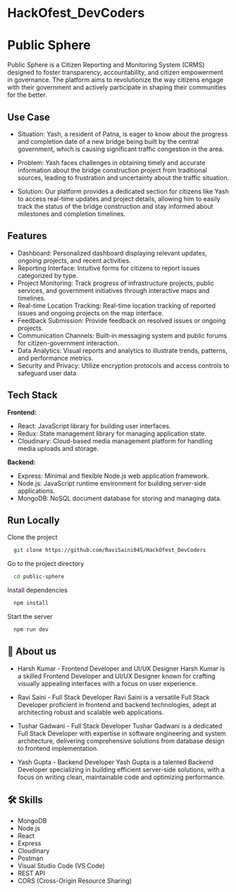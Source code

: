 # HackOfest_DevCoders

# Public Sphere

Public Sphere is a Citizen Reporting and Monitoring System (CRMS) designed to foster transparency, accountability, and citizen empowerment in governance. The platform aims to revolutionize the way citizens engage with their government and actively participate in shaping their communities for the better.

## Use Case
* Situation: Yash, a resident of Patna, is eager to know about the progress and completion date of a new bridge being built by the central government, which is causing significant traffic congestion in the area.

* Problem: Yash faces challenges in obtaining timely and accurate information about the bridge construction project from traditional sources, leading to frustration and uncertainty about the traffic situation.

* Solution: Our platform provides a dedicated section for citizens like Yash to access real-time updates and project details, allowing him to easily track the status of the bridge construction and stay informed about milestones and completion timelines.


## Features

- Dashboard: Personalized dashboard displaying relevant updates, ongoing projects, and recent activities.
- Reporting Interface: Intuitive forms for citizens to report issues categorized by type.
- Project Monitoring: Track progress of infrastructure projects, public services, and government initiatives through interactive maps and timelines.
- Real-time Location Tracking: Real-time location tracking of reported issues and ongoing projects on the map interface.
- Feedback Submission: Provide feedback on resolved issues or ongoing projects.
- Communication Channels: Built-in messaging system and public forums for citizen-government interaction.
- Data Analytics: Visual reports and analytics to illustrate trends, patterns, and performance metrics.
- Security and Privacy: Utilize encryption protocols and access controls to safeguard user data


## Tech Stack

**Frontend:**
- React: JavaScript library for building user interfaces.
- Redux: State management library for managing application state.
- Cloudinary: Cloud-based media management platform for handling media uploads and storage.

**Backend:** 
- Express: Minimal and flexible Node.js web application framework.
- Node.js: JavaScript runtime environment for building server-side applications.
- MongoDB: NoSQL document database for storing and managing data.


## Run Locally

Clone the project

```bash
  git clone https://github.com/RaviSaini045/HackOfest_DevCoders
```

Go to the project directory

```bash
  cd public-sphere
```

Install dependencies

```bash
  npm install
```

Start the server

```bash
  npm run dev
```


## 🚀 About us
- Harsh Kumar - Frontend Developer and UI/UX Designer
Harsh Kumar is a skilled Frontend Developer and UI/UX Designer known for crafting visually appealing interfaces with a focus on user experience.

- Ravi Saini - Full Stack Developer
Ravi Saini is a versatile Full Stack Developer proficient in frontend and backend technologies, adept at architecting robust and scalable web applications.

- Tushar Gadwani - Full Stack Developer
Tushar Gadwani is a dedicated Full Stack Developer with expertise in software engineering and system architecture, delivering comprehensive solutions from database design to frontend implementation.

- Yash Gupta - Backend Developer
Yash Gupta is a talented Backend Developer specializing in building efficient server-side solutions, with a focus on writing clean, maintainable code and optimizing performance.


## 🛠 Skills
- MongoDB
- Node.js
- React
- Express
- Cloudinary
- Postman
- Visual Studio Code (VS Code)
- REST API
- CORS (Cross-Origin Resource Sharing)


